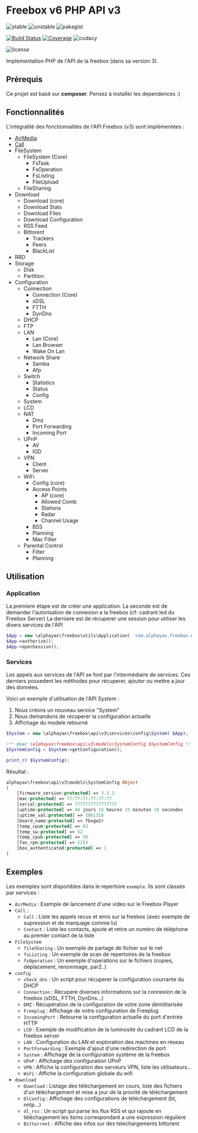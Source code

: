 
# Freebox v6 PHP API v3

![stable](https://poser.pugx.org/alphayax/freebox_api_php/v/stable)
![unstable](https://poser.pugx.org/alphayax/freebox_api_php/v/unstable)
![pakagist](https://img.shields.io/packagist/v/alphayax/freebox_api_php.svg)

[![Build Status](https://travis-ci.org/alphayax/freebox_api_php.svg?branch=master)](https://travis-ci.org/alphayax/freebox_api_php)
[![Coverage](https://api.codacy.com/project/badge/Coverage/f3569cf671f04b8ab6d699be3fd011e5)](https://www.codacy.com/app/alphayax/freebox_api_php?utm_source=github.com&amp;utm_medium=referral&amp;utm_content=alphayax/freebox_api_php&amp;utm_campaign=Badge_Coverage)
![codacy](https://api.codacy.com/project/badge/Grade/f3569cf671f04b8ab6d699be3fd011e5)

![license](https://img.shields.io/packagist/l/alphayax/freebox_api_php.svg)


Implementation PHP de l'API de la freebox (dans sa version 3).

## Prérequis

Ce projet est basé sur **composer**. 
Pensez à installer les dependences :)

## Fonctionnalités

L'intégralité des fonctionnalités de l'API Freebox (v3) sont implémentées :

- [AirMedia](docs/AirMedia)
- [Call](docs/Call)
- FileSystem
    - FileSystem (Core)
        - FsTask
        - FsOperation
        - FsListing
        - FileUpload
    - FileSharing
- Download
    - Download (core)
    - Download Stats
    - Download Files
    - Download Configuration
    - RSS Feed
    - Bittorent 
        - Trackers
        - Peers
        - BlackList
- RRD
- Storage
    - Disk
    - Partition
- Configuration
    - Connection
        - Connection (Core)
        - xDSL
        - FTTH
        - DynDns
    - DHCP
    - FTP
    - LAN
        - Lan (Core)
        - Lan Browser
        - Wake On Lan
    - Network Share
        - Samba
        - Afp
    - Switch
        - Statistics
        - Status
        - Config
    - System
    - LCD
    - NAT
        - Dmz
        - Port Forwarding
        - Incoming Port
    - UPnP
        - AV
        - IGD
    - VPN
        - Client
        - Server
    - WiFi
        - Config (core)
        - Access Points
            - AP (core)
            - Allowed Comb
            - Stations
            - Radar
            - Channel Usage
        - BSS
        - Planning
        - Mac Filter
    - Parental Control
        - Filter
        - Planning


## Utilisation

### Application

La premiere étape est de créer une application. 
La seconde est de demander l'autorisation de connexion a la freebox (cf: cadrant led du Freebox Server)
La derniere est de récuperer une session pour utiliser les divers services de l'API

```php
$App = new \alphayax\freebox\utils\Application( 'com.alphayax.freebox.example', 'Freebox PHP API Exemple', '0.0.1');
$App->authorize();
$App->openSession();
```

### Services
Les appels aux services de l'API se font par l'intermédiaire de services.
Ces derniers possedent les méthodes pour récuperer, ajouter ou mettre a jour des données.

Voici un exemple d'utilisation de l'API System :

1. Nous créons un nouveau service "System"
2. Nous demandons de récuperer la configuration actuelle
3. Affichage du modele retourné
 
```php
$System = new \alphayax\freebox\api\v3\services\config\System( $App);

/** @var \alphayax\freebox\api\v3\models\SystemConfig $SystemConfig */
$SystemConfig = $System->getConfiguration();

print_r( $SystemConfig);
```

Résultat : 
```php
alphayax\freebox\api\v3\models\SystemConfig Object
(
    [firmware_version:protected] => 3.3.1
    [mac:protected] => 77:77:77:77:77:77
    [serial:protected] => 7777777777777777
    [uptime:protected] => 44 jours 16 heures 35 minutes 16 secondes
    [uptime_val:protected] => 3861316
    [board_name:protected] => fbxgw2r
    [temp_cpum:protected] => 63
    [temp_sw:protected] => 52
    [temp_cpub:protected] => 58
    [fan_rpm:protected] => 2253
    [box_authenticated:protected] => 1
)
```

## Exemples

Les exemples sont disponibles dans le repertoire `exemple`. Ils sont classés par services :
- `AirMedia` : Exemple de lancement d'une video sur le Freebox Player
- `Call` : 
    - `Call` : Liste les appels recus et emis sur la freebox (avec exemple de supression et de marquage comme lu) 
    - `Contact` : Liste les contacts, ajoute et retire un numéro de téléphone au premier contact de la liste
- `FileSystem`
    - `fileSharing` : Un exemple de partage de fichier sur le net
    - `fsListing` : Un exemple de scan de repertoires de la freebox
    - `fsOperation` : Un exemple d'operations sur le fichiers (copies, déplacement, renommage, par2..)
- `config` 
    - `check_dns` : Un script pour récuperer la configuration courrante du DHCP
    - `Connection` : Récupere diverses informations sur la connexion de la freebox (xDSL, FTTH, DynDns...)
    - `DMZ` : Récupération de la configuration de votre zone démilitarisée
    - `Freeplug` : Affichage de votre configuration de Freeplug
    - `IncomingPort` : Retourne la configuration actuelle du port d'entrée HTTP
    - `LCD` : Exemple de modification de la luminosité du cadrant LCD de la freebox server
    - `LAN` : Configuration du LAN et exploration des machines en réseau
    - `PortForwarding` : Exemple d'ajout d'une redirection de port
    - `System` : Affichage de la configuration système de la freebox
    - `UPnP` : Affichage des configuration UPnP
    - `VPN` : Affiche la configuration des serveurs VPN, liste les utilisateurs...
    - `WiFi` : Affiche la configuration globale du wifi
- `download`
    - `Download` : Listage des téléchargement en cours, liste des fichiers d'un téléchargement et mise a jour de la priorité de téléchargement
    - `DlConfig` : Affichage des configurations de téléchargement (bt, nntp...)
    - `dl_rss` : Un script qui parse les flux RSS et qui rajoute en téléchagement les items correspondant a une expression réguliere
    - `Bittorrent` : Affiche des infos sur des telechargements bittorent
 
 
